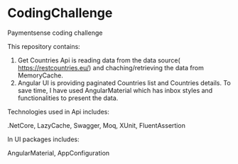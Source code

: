 # CodingChallenge
Paymentsense coding challenge

This repository contains:

1) Get Countries Api is reading data from the data source(​https://restcountries.eu/​) and chaching/retrieving the data from MemoryCache.
2) Angular UI is providing paginated Countries list and Countries details. 
To save time, I have used AngularMaterial which has inbox styles and functionalities to present the data.

Technologies used in Api includes:

.NetCore,
LazyCache,
Swagger,
Moq,
XUnit,
FluentAssertion

In UI packages includes:

AngularMaterial,
AppConfiguration
